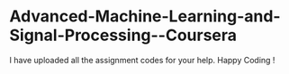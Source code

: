 # Advanced-Machine-Learning-and-Signal-Processing--Coursera
I have uploaded all the assignment codes for your help. Happy Coding !
